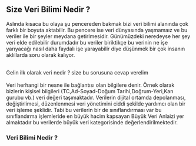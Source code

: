 ## Size Veri Bilimi Nedir ?

Aslında kısaca bu olaya şu pencereden bakmak bizi veri bilimi alanında çok farklı bir boyuta aktabilir. Bu pencere ise veri dünyasında yaşmamaız ve bu veriler ile bir şeyler meydana getirlmesidir. Günümüzdeki neredeyse her şey veri elde edilebilir durumdadır bu veriler biriktikçe bu verinin ne işe yarıyacağı nasıl daha faydalı işe yarayabilir diye düşünmek bir çok insanın  aklıllarda soru olarak kalıyor.

<br/>
Gelin ilk olarak veri nedir ? size bu sorusuna cevap verelim <br/>
<br/>
Veri herhangi bir nesne ile bağlantısı olan bilgilere denir. Örnek olarak bizlerin kişisel bilgileri (TC,Ad-Soyad-Doğum Tarihi,Doğrum-Yeri,Kan gurubu vb.) veri değeri taşımaktadır. Verilerin dijital ortamda depolanması, değiştirlimesi, düzenlenmesi veri yönetimini ciddi şekilde yardımcı olan bir veri işleme şeklidir. Tabi bu verilerin bir de sınıflandırması var bu sınıflandırma işlemleride en büyük hacim kapsayan <storng>Büyük Veri Anlaizi<storng/> yer almaktadır bu verilerde büyük veri kategorisinde değerlendirilmektedir.

<br/>

### Veri Bilimi Nedir ? 